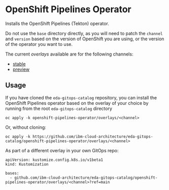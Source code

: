 # OpenShift Pipelines Operator

Installs the OpenShift Pipelines (Tekton) operator.

Do not use the `base` directory directly, as you will need to patch the `channel` and `version` based on the version of OpenShift you are using, or the version of the operator you want to use.

The current *overlays* available are for the following channels:
* [stable](overlays/stable)
* [preview](overlays/preview)

## Usage

If you have cloned the `eda-gitops-catalog` repository, you can install the OpenShift Pipelines operator based on the overlay of your choice by running from the root `eda-gitops-catalog` directory

```
oc apply -k openshift-pipelines-operator/overlays/<channel>
```

Or, without cloning:

```
oc apply -k https://github.com/ibm-cloud-architecture/eda-gitops-catalog/openshift-pipelines-operator/overlays/<channel>
```

As part of a different overlay in your own GitOps repo:

```
apiVersion: kustomize.config.k8s.io/v1beta1
kind: Kustomization

bases:
  - github.com/ibm-cloud-architecture/eda-gitops-catalog/openshift-pipelines-operator/overlays/<channel>?ref=main
```